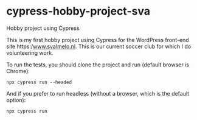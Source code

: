 # cypress-hobby-project-sva
Hobby project using Cypress

This is my first hobby project using Cypress for the WordPress front-end site https:/www.svalmelo.nl. This is our current soccer club for which I do volunteering work.

To run the tests, you should clone the project and run (default browser is Chrome):

`npx cypress run --headed`

And if you prefer to run headless (without a browser, which is the default option):

`npx cypress run`
